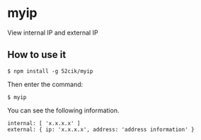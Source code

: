 # myip

View internal IP and external IP

## How to use it

```
$ npm install -g 52cik/myip
```

Then enter the command:

```
$ myip
```

You can see the following information.

```
internal: [ 'x.x.x.x' ]
external: { ip: 'x.x.x.x', address: 'address information' }
```

